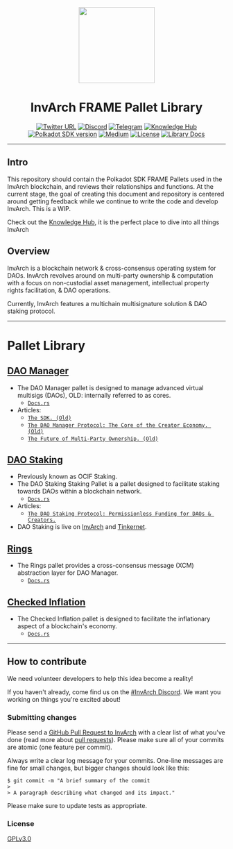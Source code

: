 <div align="center">
<img src="https://github.com/Abstracted-Labs/InvArch/blob/56560bb81d4678d6e2e6a00cf3b79ab79cf42cbd/logo_colored.svg?raw=true" width="175" height="175" />
</div>

<div align="Center">
<h1>InvArch FRAME Pallet Library</h1>


[![Twitter URL](https://img.shields.io/twitter/url?style=social&url=https%3A%2F%2Ftwitter.com%2FInvArch)](https://twitter.com/InvArchNetwork)
[![Discord](https://img.shields.io/badge/Discord-gray?logo=discord)](https://discord.gg/invarch)
[![Telegram](https://img.shields.io/badge/Telegram-gray?logo=telegram)](https://t.me/InvArch)
[![Knowledge Hub](https://img.shields.io/badge/🧠_Knwoledge_hub-gray)](https://abstracted.notion.site/Knowledge-Hub-eec0071f36364d6aa8138f0004ac8d85)
<br />
[![Polkadot SDK version](https://img.shields.io/badge/Polkadot_SDK-V1.6.0-E6007A?logo=polkadot)](https://github.com/paritytech/polkadot-sdk/releases/tag/polkadot-v1.6.0)
[![Medium](https://img.shields.io/badge/Medium-InvArch-E6007A?logo=medium)](https://invarch.medium.com/)
[![License](https://img.shields.io/github/license/InvArch/InvArch?color=E6007A)](https://github.com/Abstracted-Labs/InvArch/blob/main/LICENSE)
[![Library Docs](https://img.shields.io/badge/Library-Docs%2Ers-E6007A?logo=docsdotrs)](https://abstracted-labs.github.io/InvArch/)

</div>  

---

## Intro

This repository should contain the Polkadot SDK FRAME Pallets used in the InvArch blockchain, and reviews their relationships and functions. At the current stage, the goal of creating this document and repository is centered around getting feedback while we continue to write the code and develop InvArch. This is a WIP.

Check out the [Knowledge Hub](https://abstracted.notion.site/Knowledge-Hub-eec0071f36364d6aa8138f0004ac8d85), it is the perfect place to dive into all things InvArch

## Overview

InvArch is a blockchain network & cross-consensus operating system for DAOs. InvArch revolves around on multi-party ownership & computation with a focus on non-custodial asset management, intellectual property rights facilitation, & DAO operations.

Currently, InvArch features a multichain multisignature solution & DAO staking protocol.

---

# Pallet Library

 ## [DAO Manager](./pallet-dao-manager/)
 - The DAO Manager pallet is designed to manage advanced virtual multisigs (DAOs), OLD: internally referred to as cores.
    - [`Docs.rs`](https://abstracted-labs.github.io/InvArch/pallet_dao_manager/index.html)
 - Articles:
    - [`The SDK. (Old)`](https://invarch.medium.com/the-saturn-sdk-c46b4e40f46e)
    - [`The DAO Manager Protocol: The Core of the Creator Economy. (Old)`](https://invarch.medium.com/the-inv4-protocol-the-core-of-the-creator-economy-1af59fdbc943)
    - [`The Future of Multi-Party Ownership. (Old)`](https://invarch.medium.com/saturn-the-future-of-multi-party-ownership-ac7190f86a7b)
  
 ## [DAO Staking](./pallet-dao-staking)
 - Previously known as OCIF Staking.
 - The DAO Staking Staking Pallet is a pallet designed to facilitate staking towards DAOs within a blockchain network.
    - [`Docs.rs`](https://abstracted-labs.github.io/InvArch/pallet_dao_staking/index.html)
 - Articles:
    - [`The DAO Staking Protocol: Permissionless Funding for DAOs & Creators.`](https://invarch.medium.com/the-ocif-protocol-permissionless-funding-for-daos-creators-505aa18098f1)
 - DAO Staking is live on [InvArch](https://portal.invarch.network/staking) and [Tinkernet](https://www.tinker.network/staking).

 ## [Rings](./pallet-rings)
 - The Rings pallet provides a cross-consensus message (XCM) abstraction layer for DAO Manager.
    - [`Docs.rs`](https://abstracted-labs.github.io/InvArch/pallet_rings/index.html)

 ## [Checked Inflation](./pallet-checked-inflation)
 - The Checked Inflation pallet is designed to facilitate the inflationary aspect of a blockchain's economy.
    - [`Docs.rs`](https://abstracted-labs.github.io/InvArch/pallet_checked_inflation/index.html)

---

## How to contribute

We need volunteer developers to help this idea become a reality!

If you haven't already, come find us on the [#InvArch Discord](https://discord.gg/invarch). We want you working on things you're excited about!

### Submitting changes

Please send a [GitHub Pull Request to InvArch](https://github.com/Abstracted-Labs/InvArch/pull/new) with a clear list of what you've done (read more about [pull requests](http://help.github.com/pull-requests/)). Please make sure all of your commits are atomic (one feature per commit).

Always write a clear log message for your commits. One-line messages are fine for small changes, but bigger changes should look like this:

    $ git commit -m "A brief summary of the commit
    >
    > A paragraph describing what changed and its impact."

Please make sure to update tests as appropriate.


### License

[GPLv3.0](https://github.com/Abstracted-Labs/InvArch/blob/main/LICENSE)
